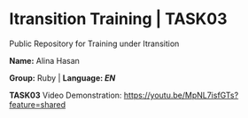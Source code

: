 # Itransition Training | TASK03
Public Repository for Training under Itransition 

 **Name:** Alina Hasan
 
 **Group:** Ruby | **Language: *EN***

**TASK03**
Video Demonstration: https://youtu.be/MpNL7isfGTs?feature=shared 


